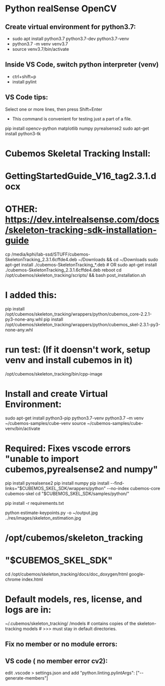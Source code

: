 # Python realSense OpenCV
## Create virtual environment for python3.7:
- sudo apt install python3.7 python3.7-dev python3.7-venv
- python3.7 -m venv venv3.7
- source venv3.7/bin/activate

## Inside VS Code, switch python interpreter (venv)
- ctrl+shift+p
- install pylint

## VS Code tips:
Select one or more lines, then press Shift+Enter 
- This command is convenient for testing just a part of a file.

pip install opencv-python matplotlib numpy pyrealsense2
sudo apt-get install python3-tk

# Cubemos Skeletal Tracking Install:
# GettingStartedGuide_V16_tag2.3.1.docx
# OTHER: https://dev.intelrealsense.com/docs/skeleton-tracking-sdk-installation-guide
cp /media/kphi/lab-ssd/STUFF/cubemos-SkeletonTracking_2.3.1.6cffde4.deb ~/Downloads && cd ~/Downloads
sudo apt-get install ./cubemos-SkeletonTracking_*.deb # OR
sudo apt-get install ./cubemos-SkeletonTracking_2.3.1.6cffde4.deb
reboot
cd /opt/cubemos/skeleton_tracking/scripts/ && bash post_installation.sh 

# I added this:
pip install /opt/cubemos/skeleton_tracking/wrappers/python/cubemos_core-2.2.1-py3-none-any.whl
pip install /opt/cubemos/skeleton_tracking/wrappers/python/cubemos_skel-2.3.1-py3-none-any.whl

# run test: (If it doensn't work, setup venv and install cubemos in it)
/opt/cubemos/skeleton_tracking/bin/cpp-image

# Install and create Virtual Environment:
sudo apt-get install python3-pip python3.7-venv
python3.7 –m venv ~/cubemos-samples/cube-venv
source ~/cubemos-samples/cube-venv/bin/activate

# Required: Fixes vscode errors "unable to import cubemos,pyrealsense2 and numpy"
pip install pyrealsense2
pip install numpy
pip install --find-links="$CUBEMOS_SKEL_SDK/wrappers/python" --no-index cubemos-core cubemos-skel
cd "$CUBEMOS_SKEL_SDK/samples/python/" 

pip install -r requirements.txt

python estimate-keypoints.py -o ~/output.jpg \
../res/images/skeleton_estimation.jpg

# /opt/cubemos/skeleton_tracking
# "$CUBEMOS_SKEL_SDK"

cd /opt/cubemos/skeleton_tracking/docs/doc_doxygen/html
google-chrome index.html

# Default models, res, license, and logs are in:
~/.cubemos/skeleton_tracking/
/models # contains copies of the skeleton-tracking models
        # >>> must stay in default directories.

##  Fix no member or no module errors:
## VS code ( no member error cv2):
edit .vscode > settings.json and add "python.linting.pylintArgs": ["--generate-members"]